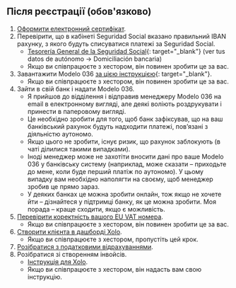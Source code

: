 ## Після реєстрації (обов'язково)

1. [Оформити електронний сертифікат](#оформлення-електронного-сертифіката).
2. Перевірити, що в кабінеті Seguridad Social вказано правильний IBAN рахунку, з якого будуть списуватися платежі за
   Seguridad Social.
    - [Tesorería General de la Seguridad Social](https://portal.seg-social.gob.es/wps/portal/importass/importass/bienvenida){:
      target="_blank"} (ver tus datos de autónomo -> Domiciliación bancaria)
    - Якщо ви співпрацюєте з хестором, він повинен зробити це за вас.
3. Завантажити Modelo 036
   [за цією інструкцією](https://www.xolo.io/es-en/faq/xolo-spain/category/get-started/article/i-am-already-registered-as-self-employed-where-can-i-find-my){:
   target="_blank"}.
    - Якщо ви співпрацюєте з хестором, він повинен зробити це за вас.
4. Зайти в свій банк і надати Modelo 036.
    - Я прийшов до відділення і відправив менеджеру Modelo 036 на email в електронному вигляді, але деякі воліють
      роздрукувати і принести в паперовому вигляді.
    - Це необхідно зробити для того, щоб банк зафіксував, що на ваш банківський рахунок будуть надходити платежі,
      пов’язані з діяльністю аутономо.
    - Якщо цього не зробити, існує ризик, що рахунок заблокують (в чаті ділилися такими випадками).
    - Іноді менеджер може не захотіти вносити дані про ваше Modelo 036 у банківську систему (наприклад, може сказати –
      приходьте до мене, коли буде перший платіж по аутономо). У цьому випадку вам необхідно наполягти на своєму, щоб
      менеджер зробив це прямо зараз.
    - У деяких банках це можна зробити онлайн, тож якщо не хочете йти – дізнайтеся у підтримці банку, як це можна
      зробити. Моя порада – краще сходити, якщо є можливість.
5. [Перевірити коректність вашого EU VAT номера](#перевірка-коректності-eu-vat-номера).
    - Якщо ви співпрацюєте з хестором, він повинен зробити це за вас.
6. [Створити клієнта в дашборді Xolo](#створення-клієнта).
    - Якщо ви співпрацюєте з хестором, пропустіть цей крок.
7. [Розібратися з податковими відрахуваннями](#податкові-відрахування-та-пільги).
8. Розібратися зі створенням інвойсів.
    - [Інструкція для Xolo](#як-створити-інвойс-у-xolo).
    - Якщо ви співпрацюєте з хестором, він надасть вам свою інструкцію.
